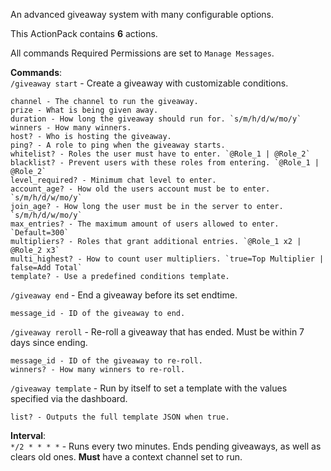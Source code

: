 An advanced giveaway system with many configurable options.  

This ActionPack contains **6** actions.  

All commands Required Permissions are set to `Manage Messages`.  

__Commands__:  
`/giveaway start` - Create a giveaway with customizable conditions.  
```
channel - The channel to run the giveaway.  
prize - What is being given away.  
duration - How long the giveaway should run for. `s/m/h/d/w/mo/y`  
winners - How many winners.  
host? - Who is hosting the giveaway.  
ping? - A role to ping when the giveaway starts.  
whitelist? - Roles the user must have to enter. `@Role_1 | @Role_2`  
blacklist? - Prevent users with these roles from entering. `@Role_1 | @Role_2`  
level_required? - Minimum chat level to enter.  
account_age? - How old the users account must be to enter. `s/m/h/d/w/mo/y`  
join_age? - How long the user must be in the server to enter. `s/m/h/d/w/mo/y`  
max_entries? - The maximum amount of users allowed to enter. `Default=300`  
multipliers? - Roles that grant additional entries. `@Role_1 x2 | @Role_2 x3`  
multi_highest? - How to count user multipliers. `true=Top Multiplier | false=Add Total`  
template? - Use a predefined conditions template.  
```  
`/giveaway end` - End a giveaway before its set endtime.  
```  
message_id - ID of the giveaway to end.  
```  
`/giveaway reroll` - Re-roll a giveaway that has ended. Must be within 7 days since ending.  
```  
message_id - ID of the giveaway to re-roll.  
winners? - How many winners to re-roll.  
```  
`/giveaway template` - Run by itself to set a template with the values specified via the dashboard.  
```  
list? - Outputs the full template JSON when true.  
```  
__Interval__:  
`*/2 * * * *` - Runs every two minutes. Ends pending giveaways, as well as clears old ones. **Must** have a context channel set to run.
